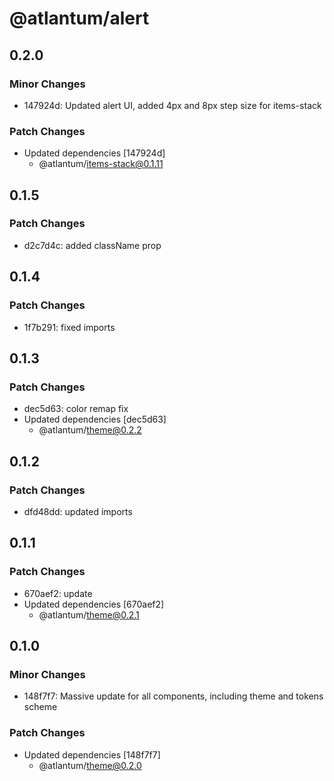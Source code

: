 # @atlantum/alert

## 0.2.0

### Minor Changes

-   147924d: Updated alert UI, added 4px and 8px step size for items-stack

### Patch Changes

-   Updated dependencies [147924d]
    -   @atlantum/items-stack@0.1.11

## 0.1.5

### Patch Changes

-   d2c7d4c: added className prop

## 0.1.4

### Patch Changes

-   1f7b291: fixed imports

## 0.1.3

### Patch Changes

-   dec5d63: color remap fix
-   Updated dependencies [dec5d63]
    -   @atlantum/theme@0.2.2

## 0.1.2

### Patch Changes

-   dfd48dd: updated imports

## 0.1.1

### Patch Changes

-   670aef2: update
-   Updated dependencies [670aef2]
    -   @atlantum/theme@0.2.1

## 0.1.0

### Minor Changes

-   148f7f7: Massive update for all components, including theme and tokens scheme

### Patch Changes

-   Updated dependencies [148f7f7]
    -   @atlantum/theme@0.2.0
